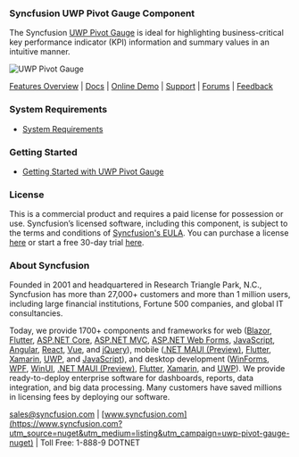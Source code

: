 ### Syncfusion UWP Pivot Gauge Component
The Syncfusion [UWP Pivot Gauge](https://www.syncfusion.com/uwp-ui-controls/pivot-gauge?utm_source=nuget&utm_medium=listing&utm_campaign=uwp-pivot-gauge-nuget) is ideal for highlighting business-critical key performance indicator (KPI) information and summary values in an intuitive manner.

![UWP Pivot Gauge](https://cdn.syncfusion.com/nuget-readme/uwp/uwp_pivot_gauge.png)

[Features Overview](https://www.syncfusion.com/uwp-ui-controls/pivot-gauge?utm_source=nuget&utm_medium=listing&utm_campaign=uwp-pivot-gauge-nuget) | [Docs](https://help.syncfusion.com/uwp/pivot-gauge/overview?utm_source=nuget&utm_medium=listing&utm_campaign=uwp-pivot-gauge-nuget?utm_source=nuget&utm_medium=listing&utm_campaign=uwp-pivot-gauge-nuget) | [Online Demo](https://github.com/syncfusion/uwp-demos?utm_source=nuget&utm_medium=listing&utm_campaign=uwp-pivot-gauge-nuget) | [Support](https://www.syncfusion.com/support/directtrac/incidents/newincident?utm_source=nuget&utm_medium=listing&utm_campaign=uwp-pivot-gauge-nuget) | [Forums](https://www.syncfusion.com/forums/uwp?utm_source=nuget&utm_medium=listing&utm_campaign=uwp-pivot-gauge-nuget) | [Feedback](https://www.syncfusion.com/feedback/uwp?utm_source=nuget&utm_medium=listing&utm_campaign=uwp-pivot-gauge-nuget)

### System Requirements

* [System Requirements](https://help.syncfusion.com/uwp/installation-and-upgrade/system-requirements?utm_source=nuget&utm_medium=listing&utm_campaign=uwp-pivot-gauge-nuget)

### Getting Started

* [Getting Started with UWP Pivot Gauge](https://help.syncfusion.com/uwp/pivot-gauge/overview?utm_source=nuget&utm_medium=listing&utm_campaign=uwp-pivot-gauge-nuget?utm_source=nuget&utm_medium=listing&utm_campaign=uwp-pivot-gauge-nuget)

### License

This is a commercial product and requires a paid license for possession or use. Syncfusion’s licensed software, including this component, is subject to the terms and conditions of [Syncfusion's EULA](https://www.syncfusion.com/eula/es/?utm_source=nuget&utm_medium=listing&utm_campaign=uwp-pivot-gauge-nuget). You can purchase a license [here](https://www.syncfusion.com/sales/products?utm_source=nuget&utm_medium=listing&utm_campaign=uwp-pivot-gauge-nuget) or start a free 30-day trial [here](https://www.syncfusion.com/account/manage-trials/start-trials?utm_source=nuget&utm_medium=listing&utm_campaign=uwp-pivot-gauge-nuget).

### About Syncfusion

Founded in 2001 and headquartered in Research Triangle Park, N.C., Syncfusion has more than 27,000+ customers and more than 1 million users, including large financial institutions, Fortune 500 companies, and global IT consultancies.
 
Today, we provide 1700+ components and frameworks for web ([Blazor](https://www.syncfusion.com/blazor-components?utm_source=nuget&utm_medium=listing&utm_campaign=uwp-pivot-gauge-nuget), [Flutter](https://www.syncfusion.com/flutter-widgets?utm_source=nuget&utm_medium=listing&utm_campaign=uwp-pivot-gauge-nuget), [ASP.NET Core](https://www.syncfusion.com/aspnet-core-ui-controls?utm_source=nuget&utm_medium=listing&utm_campaign=uwp-pivot-gauge-nuget), [ASP.NET MVC](https://www.syncfusion.com/aspnet-mvc-ui-controls?utm_source=nuget&utm_medium=listing&utm_campaign=uwp-pivot-gauge-nuget), [ASP.NET Web Forms](https://www.syncfusion.com/jquery/aspnet-webforms-ui-controls?utm_source=nuget&utm_medium=listing&utm_campaign=uwp-pivot-gauge-nuget), [JavaScript](https://www.syncfusion.com/javascript-ui-controls?utm_source=nuget&utm_medium=listing&utm_campaign=uwp-pivot-gauge-nuget), [Angular](https://www.syncfusion.com/angular-ui-components?utm_source=nuget&utm_medium=listing&utm_campaign=uwp-pivot-gauge-nuget), [React](https://www.syncfusion.com/react-ui-components?utm_source=nuget&utm_medium=listing&utm_campaign=uwp-pivot-gauge-nuget), [Vue](https://www.syncfusion.com/vue-ui-components?utm_source=nuget&utm_medium=listing&utm_campaign=uwp-pivot-gauge-nuget), and [jQuery](https://www.syncfusion.com/jquery-ui-widgets?utm_source=nuget&utm_medium=listing&utm_campaign=uwp-pivot-gauge-nuget)), mobile ([.NET MAUI (Preview)](https://www.syncfusion.com/maui-controls?utm_source=nuget&utm_medium=listing&utm_campaign=uwp-pivot-gauge-nuget), [Flutter](https://www.syncfusion.com/flutter-widgets?utm_source=nuget&utm_medium=listing&utm_campaign=uwp-pivot-gauge-nuget), [Xamarin](https://www.syncfusion.com/xamarin-ui-controls?utm_source=nuget&utm_medium=listing&utm_campaign=uwp-pivot-gauge-nuget), [UWP](https://www.syncfusion.com/uwp-ui-controls?utm_source=nuget&utm_medium=listing&utm_campaign=uwp-pivot-gauge-nuget), and [JavaScript](https://www.syncfusion.com/javascript-ui-controls?utm_source=nuget&utm_medium=listing&utm_campaign=uwp-pivot-gauge-nuget)), and desktop development ([WinForms](https://www.syncfusion.com/winforms-ui-controls?utm_source=nuget&utm_medium=listing&utm_campaign=uwp-pivot-gauge-nuget), [WPF](https://www.syncfusion.com/wpf-controls?utm_source=nuget&utm_medium=listing&utm_campaign=uwp-pivot-gauge-nuget), [WinUI](https://www.syncfusion.com/winui-controls?utm_source=nuget&utm_medium=listing&utm_campaign=uwp-pivot-gauge-nuget), [.NET MAUI (Preview)](https://www.syncfusion.com/maui-controls?utm_source=nuget&utm_medium=listing&utm_campaign=uwp-pivot-gauge-nuget), [Flutter](https://www.syncfusion.com/flutter-widgets?utm_source=nuget&utm_medium=listing&utm_campaign=uwp-pivot-gauge-nuget), [Xamarin](https://www.syncfusion.com/xamarin-ui-controls?utm_source=nuget&utm_medium=listing&utm_campaign=uwp-pivot-gauge-nuget), and [UWP](https://www.syncfusion.com/uwp-ui-controls?utm_source=nuget&utm_medium=listing&utm_campaign=uwp-pivot-gauge-nuget)). We provide ready-to-deploy enterprise software for dashboards, reports, data integration, and big data processing. Many customers have saved millions in licensing fees by deploying our software.

[sales@syncfusion.com](mailto:sales@syncfusion.com?Subject=Syncfusion%20UWP%20Pivot%20Gauge-%20NuGet) | [www.syncfusion.com](https://www.syncfusion.com?utm_source=nuget&utm_medium=listing&utm_campaign=uwp-pivot-gauge-nuget) | Toll Free: 1-888-9 DOTNET
